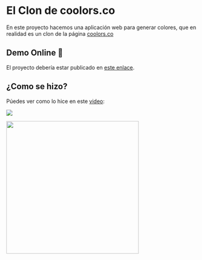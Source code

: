 # El Clon de coolors.co

En este proyecto hacemos una aplicación web para generar colores, que en realidad es un clon de la página [coolors.co](https://coolors.co/generate)

## Demo Online 🚀
El proyecto debería estar publicado en [este enlace](https://the-coolors-clone.netlify.app/).

## ¿Como se hizo?
Púedes ver como lo hice en este [video](https://youtu.be/bZ5RFbsqJII):

[![](https://img.shields.io/youtube/views/bZ5RFbsqJII?color=%23333&label=YouTube&style=social)](https://youtu.be/bZ5RFbsqJII)

<a href="https://youtu.be/bZ5RFbsqJII"><img src="https://img.youtube.com/vi/bZ5RFbsqJII/maxresdefault.jpg" width="350" /></a>

